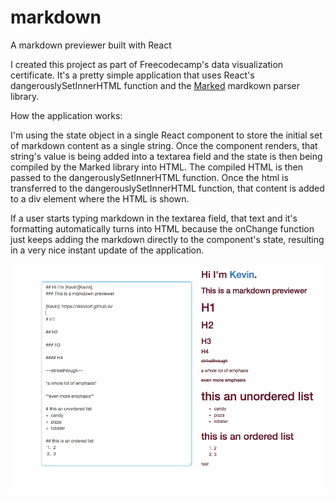 # markdown
A markdown previewer built with React

I created this project as part of Freecodecamp's data visualization certificate. It's a pretty simple application that uses React's dangerouslySetInnerHTML function 
and the [Marked](https://www.npmjs.com/package/marked) mardkown parser library.

How the application works: 

I'm using the state object in a single React component to store the initial set of markdown content as a single string. Once the component renders,
that string's value is being added into a textarea field and the state is then being compiled by the Marked library into HTML. The compiled HTML is then passed
to the dangerouslySetInnerHTML function. Once the html is transferred to the dangerouslySetInnerHTML function, that content is added to a div element where the HTML
is shown. 

If a user starts typing markdown in the textarea field, that text and it's formatting automatically turns into HTML because the onChange function just keeps adding the markdown directly to the component's state, resulting in a very nice
instant update of the application.


![Markdown App Screenshot](markdown.png)
